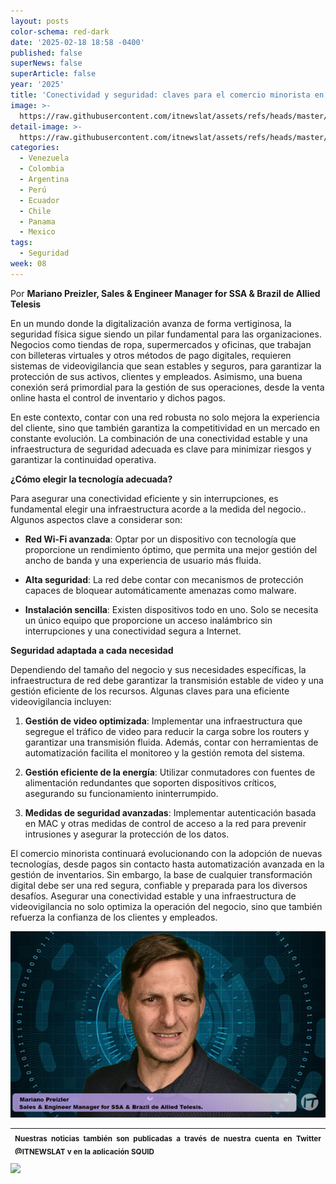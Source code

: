 ```yaml
---
layout: posts
color-schema: red-dark
date: '2025-02-18 18:58 -0400'
published: false
superNews: false
superArticle: false
year: '2025'
title: 'Conectividad y seguridad: claves para el comercio minorista en la era digital'
image: >-
  https://raw.githubusercontent.com/itnewslat/assets/refs/heads/master/img/540x320/Mariano-Preizler-p.jpg
detail-image: >-
  https://raw.githubusercontent.com/itnewslat/assets/refs/heads/master/img/1024x680/Mariano-Preizler-g.jpg
categories:
  - Venezuela
  - Colombia
  - Argentina
  - Perú
  - Ecuador
  - Chile
  - Panama
  - Mexico
tags:
  - Seguridad
week: 08
---
```

Por **Mariano Preizler, Sales & Engineer Manager for SSA & Brazil de Allied Telesis**

En un mundo donde la digitalización avanza de forma vertiginosa, la seguridad física sigue siendo un pilar fundamental para las organizaciones. Negocios como tiendas de ropa, supermercados y oficinas, que trabajan con billeteras virtuales y otros métodos de pago digitales, requieren sistemas de videovigilancia que sean estables y seguros, para garantizar la protección de sus activos, clientes y empleados. Asimismo, una buena conexión será primordial para la gestión de sus operaciones, desde la venta online hasta el control de inventario y dichos pagos.

En este contexto, contar con una red robusta no solo mejora la experiencia del cliente, sino que también garantiza la competitividad en un mercado en constante evolución. La combinación de una conectividad estable y una infraestructura de seguridad adecuada es clave para minimizar riesgos y garantizar la continuidad operativa.

**¿Cómo elegir la tecnología adecuada?**

Para asegurar una conectividad eficiente y sin interrupciones, es fundamental elegir una infraestructura acorde a la medida del negocio.. Algunos aspectos clave a considerar son:

- **Red Wi-Fi avanzada**: Optar por un dispositivo con tecnología que proporcione un rendimiento óptimo, que permita una mejor gestión del ancho de banda y una experiencia de usuario más fluida.

- **Alta seguridad**: La red debe contar con mecanismos de protección capaces de bloquear automáticamente amenazas como malware.

- **Instalación sencilla**: Existen dispositivos todo en uno. Solo se necesita un único equipo que proporcione un acceso inalámbrico sin interrupciones y una conectividad segura a Internet.

**Seguridad adaptada a cada necesidad**

Dependiendo del tamaño del negocio y sus necesidades específicas, la infraestructura de red debe garantizar la transmisión estable de video y una gestión eficiente de los recursos. Algunas claves para una eficiente videovigilancia incluyen:

1. **Gestión de video optimizada**: Implementar una infraestructura que segregue el tráfico de video para reducir la carga sobre los routers y garantizar una transmisión fluida. Además, contar con herramientas de automatización facilita el monitoreo y la gestión remota del sistema.
 
2. **Gestión eficiente de la energía**: Utilizar conmutadores con fuentes de alimentación redundantes que soporten dispositivos críticos, asegurando su funcionamiento ininterrumpido.

3. **Medidas de seguridad avanzadas**: Implementar autenticación basada en MAC y otras medidas de control de acceso a la red para prevenir intrusiones y asegurar la protección de los datos.

El comercio minorista continuará evolucionando con la adopción de nuevas tecnologías, desde pagos sin contacto hasta automatización avanzada en la gestión de inventarios. Sin embargo, la base de cualquier transformación digital debe ser una red segura, confiable y preparada para los diversos desafíos. Asegurar una conectividad estable y una infraestructura de videovigilancia no solo optimiza la operación del negocio, sino que también refuerza la confianza de los clientes y empleados.

![](https://raw.githubusercontent.com/itnewslat/assets/refs/heads/master/img/540x320/Mariano-Preizler-p.jpg)

<table style="height: 42px;" width="569">
<tbody>
<tr>
<td style="text-align: justify;"><sub><strong>Nuestras noticias también son publicadas a través de nuestra cuenta en Twitter <a href="https://twitter.com/itnewslat?lang=es">@ITNEWSLAT</a> y en la aplicación <a href="https://squidapp.co/en/">SQUID</a></strong></sub></td>
</tr>
</tbody>
</table>

<img src="https://tracker.metricool.com/c3po.jpg?hash=56f88a41e39ab42c063cc51676587a04"/>